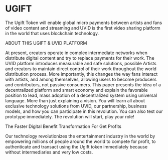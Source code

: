 # UGIFT
The Ugift Token will enable global micro payments between artists and fans of video content and streaming and UVID is the first video sharing platform in the world that uses blockchain technology.

ABOUT THIS UGIFT & UVID PLATFORM

At present, creators operate in complex intermediate networks when distribute digital content and try to replace payments for their work. The UVID platform introduces measurable and safe solutions, possible Artists and creators to maintain direct control of their work throughout the world distribution process. More importantly, this changes the way fans interact with artists, and among themselves, allowing users to become producers and contributors, not passive consumers. This paper presents the idea of a decentralized platform and smart economy and explain the favorable position to lead, mass adoption of a decentralized system using universal language. More than just explaining a vision. You will learn all about exclusive technology solutions from UVID, our partnership, business models, and how you can participate in this revolution. You can also test our prototype immediately. The revolution will start, play your role!

The Faster Digital Benefit Transformation For Get Profits

Our technology revolutionizes the entertainment industry in the world by empowering millions of people around the world to compete for profit, to authenticate and transact using the Ugift token immediately because without intermediaries and very low costs.
